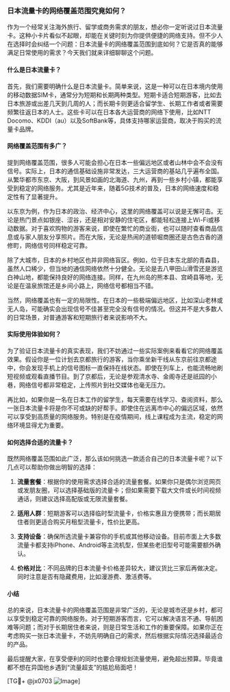 ### 日本流量卡的网络覆盖范围究竟如何？

作为一个经常关注海外旅行、留学或商务需求的朋友，想必你一定听说过日本流量卡。这种小卡片看似不起眼，却能在关键时刻为你提供便捷的网络支持。但不少人在选择时会纠结一个问题：日本流量卡的网络覆盖范围到底如何？它是否真的能够满足日常使用的需求？今天我们就来详细聊聊这个问题。

#### 什么是日本流量卡？

首先，我们需要明确什么是日本流量卡。简单来说，这是一种可以在日本境内使用的移动数据SIM卡，通常分为短期和长期两种类型。短期卡适合短期游客，比如去日本旅游或出差几天到几周的人；而长期卡则更适合留学生、长期工作者或者需要频繁往返日本的人士。这些卡可以在日本各大运营商的网络下使用，比如NTT Docomo、KDDI（au）以及SoftBank等，具体支持哪家运营商，取决于购买的流量卡品牌。

#### 网络覆盖范围有多广？

提到网络覆盖范围，很多人可能会担心在日本一些偏远地区或者山林中会不会没有信号。实际上，日本的通信基础设施非常发达，三大运营商的基站几乎遍布全国。从繁华都市东京、大阪，到风景如画的北海道、九州，再到一些乡村小镇，都能享受到稳定的网络服务。尤其是近年来，随着5G技术的普及，日本的网络速度和稳定性有了显著提升。

以东京为例，作为日本的政治、经济中心，这里的网络覆盖可以说是无懈可击。无论是热门景点如银座、涩谷，还是相对安静的住宅区，都能轻松连接上Wi-Fi或移动数据。对于喜欢购物的游客来说，即使在繁忙的商业街，也可以随时查看商品信息或与家人朋友分享照片。而在大阪，无论是热闹的道顿堀商圈还是古色古香的道修町，网络信号同样稳定可靠。

除了大城市，日本的乡村地区也并非网络盲区。例如，位于日本东北部的青森县，虽然人口稀少，但当地的通信网络依然十分健全。无论是去八甲田山滑雪还是游览白神山地，都能保持良好的网络连接。同样，在九州岛的熊本县、宫崎县等地，无论是在温泉旅馆还是乡间小路上，网络信号都相当不错。

当然，网络覆盖也有一定的局限性。在日本的一些极端偏远地区，比如深山老林或无人岛，可能确实会出现信号不佳甚至完全没有信号的情况。但这并不是大多数人的日常场景，对普通游客和短期旅行者来说影响不大。

#### 实际使用体验如何？

为了验证日本流量卡的真实表现，我们不妨通过一些实际案例来看看它的网络覆盖效果。假设你是一位计划去京都旅行的游客，当你乘坐新干线从东京前往京都途中，你会发现手机上的信号图标一直保持在线状态。即使在列车上，也能流畅地刷短视频或观看直播节目。到了京都后，无论是参观清水寺、金阁寺还是祇园的小巷，网络信号都非常稳定，上传照片到社交媒体也毫无压力。

再比如，如果你是一名在日本工作的留学生，每天需要在线学习、查阅资料，那么一张日本流量卡将是你不可或缺的好帮手。即使住在远离市中心的偏远区域，依然可以享受到高质量的网络服务。特别是在疫情期间，线上课程成为主流，稳定的网络环境显得尤为重要。

#### 如何选择合适的流量卡？

既然网络覆盖范围如此广泛，那么该如何挑选一款适合自己的日本流量卡呢？以下几点可以帮助你做出明智的选择：

1. **流量套餐**：根据你的使用需求选择合适的流量套餐。如果你只是偶尔浏览网页或发朋友圈，可以选择基础版的流量卡；但如果需要下载大文件或长时间视频通话，则建议选择高配版或无限流量套餐。
   
2. **适用人群**：短期游客可以选择临时型流量卡，价格实惠且方便携带；而长期居住者则更适合购买月租型流量卡，性价比更高。

3. **支持设备**：确保所选流量卡兼容你的手机或其他移动设备。目前市面上大多数流量卡都支持iPhone、Android等主流机型，但某些老旧型号可能需要额外确认。

4. **价格对比**：不同品牌的日本流量卡价格差异较大，建议货比三家后再做决定。同时注意是否有隐藏费用，比如漫游费、激活费等。

#### 小结

总的来说，日本流量卡的网络覆盖范围是非常广泛的，无论是城市还是乡村，都可以享受到稳定可靠的网络服务。对于短期游客而言，它可以解决语言不通、导航困难等问题；而对于长期居住者来说，则是日常生活和工作的重要保障。如果你正在考虑购买一张日本流量卡，不妨先明确自己的需求，然后根据实际情况选择最适合的产品。

最后提醒大家，在享受便利的同时也要合理规划流量使用，避免超出预算。毕竟谁都不想在异国他乡遇到“流量超支”的尴尬局面吧！

[TG💪+ @jx0703 ![Image](https://github.com/user-attachments/assets/dbca1d08-cadb-493c-b0ec-ad6f7a83f270)]